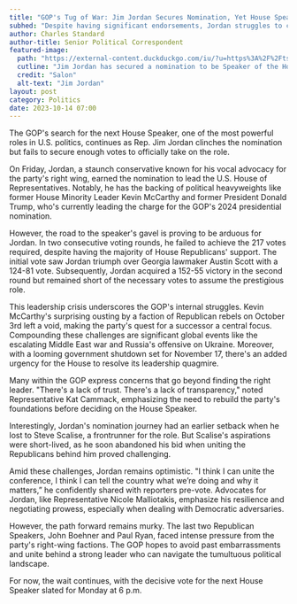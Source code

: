```yaml
---
title: "GOP's Tug of War: Jim Jordan Secures Nomination, Yet House Speaker Seat Remains Vacant"
subhed: "Despite having significant endorsements, Jordan struggles to consolidate majority support for House Speaker role."
author: Charles Standard
author-title: Senior Political Correspondent
featured-image: 
  path: "https://external-content.duckduckgo.com/iu/?u=https%3A%2F%2Ftse2.mm.bing.net%2Fth%3Fid%3DOIP.zMaDTtOr_wbp_zk3rbg_7QHaE_%26pid%3DApi&f=1&ipt=760ab2b9015c22d96d7ab32152e19d9744935ebf613fb157364d9da1400f003d&ipo=images"
  cutline: "Jim Jordan has secured a nomination to be Speaker of the House."
  credit: "Salon"
  alt-text: "Jim Jordan"
layout: post
category: Politics
date: 2023-10-14 07:00
---
```


The GOP's search for the next House Speaker, one of the most powerful roles in U.S. politics, continues as Rep. Jim Jordan clinches the nomination but fails to secure enough votes to officially take on the role.

On Friday, Jordan, a staunch conservative known for his vocal advocacy for the party's right wing, earned the nomination to lead the U.S. House of Representatives. Notably, he has the backing of political heavyweights like former House Minority Leader Kevin McCarthy and former President Donald Trump, who's currently leading the charge for the GOP's 2024 presidential nomination.

However, the road to the speaker's gavel is proving to be arduous for Jordan. In two consecutive voting rounds, he failed to achieve the 217 votes required, despite having the majority of House Republicans' support. The initial vote saw Jordan triumph over Georgia lawmaker Austin Scott with a 124-81 vote. Subsequently, Jordan acquired a 152-55 victory in the second round but remained short of the necessary votes to assume the prestigious role.

This leadership crisis underscores the GOP's internal struggles. Kevin McCarthy's surprising ousting by a faction of Republican rebels on October 3rd left a void, making the party's quest for a successor a central focus. Compounding these challenges are significant global events like the escalating Middle East war and Russia's offensive on Ukraine. Moreover, with a looming government shutdown set for November 17, there's an added urgency for the House to resolve its leadership quagmire.

Many within the GOP express concerns that go beyond finding the right leader. "There's a lack of trust. There's a lack of transparency," noted Representative Kat Cammack, emphasizing the need to rebuild the party's foundations before deciding on the House Speaker.

Interestingly, Jordan's nomination journey had an earlier setback when he lost to Steve Scalise, a frontrunner for the role. But Scalise's aspirations were short-lived, as he soon abandoned his bid when uniting the Republicans behind him proved challenging.

Amid these challenges, Jordan remains optimistic. "I think I can unite the conference, I think I can tell the country what we’re doing and why it matters,” he confidently shared with reporters pre-vote. Advocates for Jordan, like Representative Nicole Malliotakis, emphasize his resilience and negotiating prowess, especially when dealing with Democratic adversaries.

However, the path forward remains murky. The last two Republican Speakers, John Boehner and Paul Ryan, faced intense pressure from the party's right-wing factions. The GOP hopes to avoid past embarrassments and unite behind a strong leader who can navigate the tumultuous political landscape.

For now, the wait continues, with the decisive vote for the next House Speaker slated for Monday at 6 p.m.

